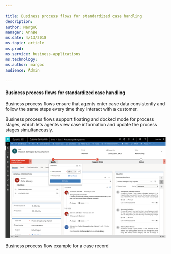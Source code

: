 ```yaml
---

title: Business process flows for standardized case handling
description: 
author: MargoC
manager: AnnBe
ms.date: 4/13/2018
ms.topic: article
ms.prod: 
ms.service: business-applications
ms.technology: 
ms.author: margoc
audience: Admin

---
```

#### Business process flows for standardized case handling

Business process flows ensure that agents enter case data consistently and
follow the same steps every time they interact with a customer.

Business process flows support floating and docked mode for process stages,
which lets agents view case information and update the process stages
simultaneously.

![A screenshot of a business process flow example for a case record](media/business-process-flows-for-standardized-case-handling-1.png "A screenshot of a business process flow example for a case record")
<!-- picture -->


Business process flow example for a case record


